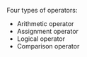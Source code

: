 Four types of operators:
- Arithmetic operator
- Assignment operator
- Logical operator
- Comparison operator